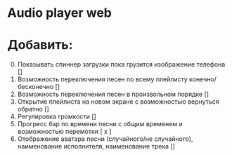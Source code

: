 # Audio player web

# Добавить:

0. Показывать спиннер загрузки пока грузится изображение телефона []
1. Возможность переключения песен по всему плейлисту конечно/бесконечно []
2. Возможность переключения песен в произвольном порядке []
3. Открытие плейлиста на новом экране с возможностью вернуться обратно []
4. Регулировка громкости []
5. Прогресс бар по времени песни с общим временем и возможностью перемотки [ x ]
6. Отображение аватара песни (случайного/не случайного), наименование исполнителя, наименование трека []

